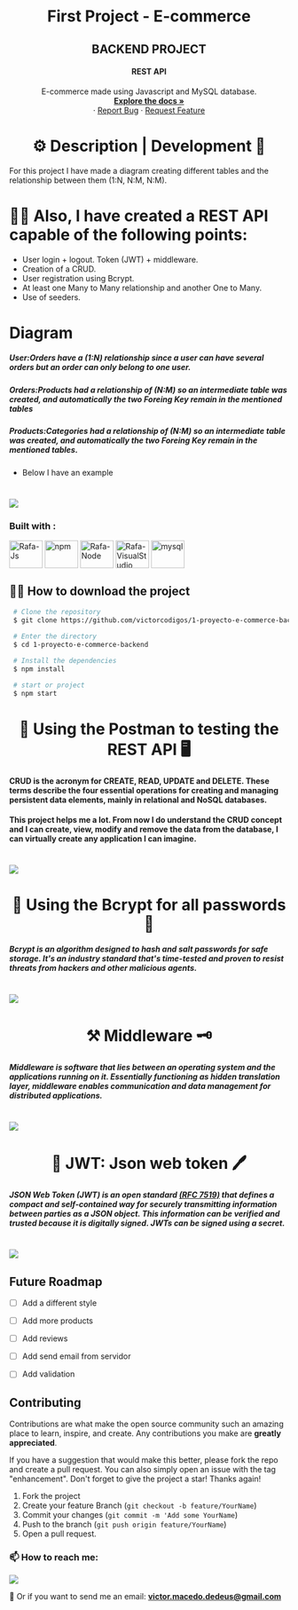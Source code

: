 <h1 align="center"> First Project - E-commerce</h1>

 <h2 align="center">BACKEND PROJECT</h2>
 <h4 align="center">REST API </h4>

  <p align="center">
    E-commerce made using Javascript and MySQL database.
    <br />
    <a href="https://github.com/victorcodigos/1-proyecto-e-commerce-backend"><strong>Explore the docs »</strong></a>
    <br />
    ·
    <a href="https://github.com/victorcodigos/1-proyecto-e-commerce-backend/issues">Report Bug</a>
    ·
    <a href="https://github.com/victorcodigos/1-proyecto-e-commerce-backend/issues">Request Feature</a>
  </p>
</div>

# <h1 align="center"> ⚙️ Description | Development 🔧 </h1>

For this project I have made a diagram creating different tables and the relationship between them (1:N, N:M, N:M).

#  🧑‍💻 Also, I have created a REST API capable of the following points:

- User login + logout. Token (JWT) + middleware.
- Creation of a CRUD.
- User registration using Bcrypt.
- At least one Many to Many relationship and another One to Many.
- Use of seeders.

# Diagram


##### User:Orders have a (1:N) relationship since a user can have several orders but an order can only belong to one user.

##### Orders:Products had a relationship of (N:M) so an intermediate table was created, and automatically the two Foreing Key remain in the mentioned tables

##### Products:Categories had a relationship of (N:M) so an intermediate table was created, and automatically the two Foreing Key remain in the mentioned tables.

- Below I have an example

<h1 aligh="center"> </h1> 

<h1>
  <img src="assets/rightOne.png"> </img>
  
  </h1> 


### Built with :

<img align="center" alt="Rafa-Js" height="50" width="60" src="https://raw.githubusercontent.com/devicons/devicon/master/icons/javascript/javascript-plain.svg">

<img align="center" alt="npm" height="50" width="60" src="https://cdn.jsdelivr.net/gh/devicons/devicon/icons/npm/npm-original-wordmark.svg">

<img align="center" alt="Rafa-Node" height="50" width="60" src="https://cdn.jsdelivr.net/gh/devicons/devicon/icons/nodejs/nodejs-original.svg">

<img align="center" alt="Rafa-VisualStudio" height="50" width="60" src="https://cdn.svgporn.com/logos/visual-studio-code.svg">

<img align="center" alt="mysql" height="50" width="60" src="https://cdn.jsdelivr.net/gh/devicons/devicon/icons/mysql/mysql-plain.svg">


##  👩‍💻 How to download the project 

```bash
 # Clone the repository
 $ git clone https://github.com/victorcodigos/1-proyecto-e-commerce-backend
 
 # Enter the directory
 $ cd 1-proyecto-e-commerce-backend

 # Install the dependencies
 $ npm install

 # start or project
 $ npm start 

```

# <h1 align="center"> 🎯 Using the Postman to testing the REST API 🖥️  </h1> 

 #### CRUD is the acronym for CREATE, READ, UPDATE and DELETE. These terms describe the four essential operations for creating and managing persistent data elements, mainly in relational and NoSQL databases.
 #### This project helps me a lot. From now I do understand the CRUD concept and I can create, view, modify and remove the data from the database, I can virtually create any application I can imagine.


<h1 aligh="center"> </h1> 

<h1>
  <img src="assets/CRUD.png"> </img>
  
  </h1> 


### <h1 align="center"> 🥷 Using the Bcrypt for all passwords 🥷 </h1> 

##### Bcrypt is an algorithm designed to hash and salt passwords for safe storage. It's an industry standard that's time-tested and proven to resist threats from hackers and other malicious agents.

<h1 aligh="center"> </h1> 

<h1>
  <img src="assets/Bcrypt.png"> </img>
  
  </h1>

### <h1 align="center"> ⚒️  Middleware 🗝️ </h1>

##### Middleware is software that lies between an operating system and the applications running on it. Essentially functioning as hidden translation layer, middleware enables communication and data management for distributed applications.

<h1 aligh="center"> </h1> 

<h1>
  <img src="assets/middleware.png"> </img>
  
  </h1>

### <h1 align="center"> 🚀 JWT:  Json web token   🖊️ </h1>

#####  JSON Web Token (JWT) is an open standard <a href="https://datatracker.ietf.org/doc/html/rfc7519">(RFC 7519)</a> that defines a compact and self-contained way for securely transmitting information between parties as a JSON object. This information can be verified and trusted because it is digitally signed. JWTs can be signed using a secret.

<h1 aligh="center"> </h1> 

<h1>
  <img src="assets/jwt.png"> </img>
  
  </h1>




## Future Roadmap

- [ ] Add a different style
- [ ] Add more products
- [ ] Add reviews
- [ ] Add send email from servidor
- [ ] Add validation


## Contributing

Contributions are what make the open source community such an amazing place to learn, inspire, and create. Any contributions you make are **greatly appreciated**.

If you have a suggestion that would make this better, please fork the repo and create a pull request. You can also simply open an issue with the tag "enhancement".
Don't forget to give the project a star! Thanks again!

1. Fork the project
2. Create your feature Branch (`git checkout -b feature/YourName`)
3. Commit your changes (`git commit -m 'Add some YourName`)
4. Push to the branch (`git push origin feature/YourName`)
5. Open a pull request.


### 📫 How to reach me:


<a href="https://www.linkedin.com/in/victor-macedo-4a8901210/" target="_blank"><img src="https://img.shields.io/badge/-LinkedIn-%230077B5?style=for-the-badge&logo=linkedin&logoColor=white" target="_blank"></a>

📩 Or if you want to send me an email: **victor.macedo.dedeus@gmail.com**

